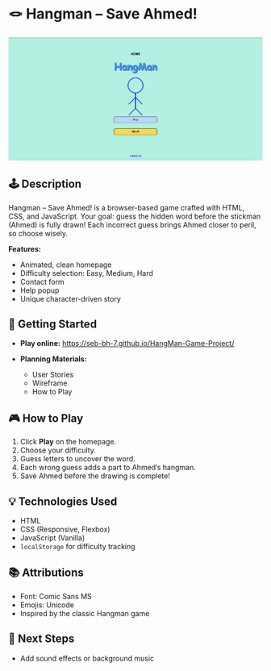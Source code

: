 # 🪢 Hangman – Save Ahmed!

![Screenshot][def]

## 🕹️ Description

Hangman – Save Ahmed! is a browser-based game crafted with HTML, CSS, and JavaScript. Your goal: guess the hidden word before the stickman (Ahmed) is fully drawn! Each incorrect guess brings Ahmed closer to peril, so choose wisely.

**Features:**
- Animated, clean homepage
- Difficulty selection: Easy, Medium, Hard
- Contact form
- Help popup
- Unique character-driven story

## 🚀 Getting Started

- **Play online:** https://seb-bh-7.github.io/HangMan-Game-Project/

- **Planning Materials:**
    - User Stories
    - Wireframe
    - How to Play

## 🎮 How to Play

1. Click **Play** on the homepage.
2. Choose your difficulty.
3. Guess letters to uncover the word.
4. Each wrong guess adds a part to Ahmed’s hangman.
5. Save Ahmed before the drawing is complete!

## 💡 Technologies Used

- HTML
- CSS (Responsive, Flexbox)
- JavaScript (Vanilla)
- `localStorage` for difficulty tracking

## 📚 Attributions

- Font: Comic Sans MS
- Emojis: Unicode
- Inspired by the classic Hangman game

## 🚧 Next Steps

- Add sound effects or background music

[def]: screenshot.png

